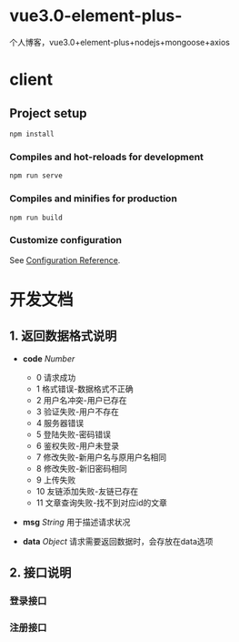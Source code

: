 # vue3.0-element-plus-
个人博客，vue3.0+element-plus+nodejs+mongoose+axios
# client

## Project setup

```
npm install
```

### Compiles and hot-reloads for development

```
npm run serve
```

### Compiles and minifies for production

```
npm run build
```

### Customize configuration

See [Configuration Reference](https://cli.vuejs.org/config/).

# 开发文档

## 1. 返回数据格式说明

- **code** *Number*
  - 0 请求成功
  - 1 格式错误-数据格式不正确
  - 2 用户名冲突-用户已存在
  - 3 验证失败-用户不存在
  - 4 服务器错误
  - 5 登陆失败-密码错误
  - 6 鉴权失败-用户未登录
  - 7 修改失败-新用户名与原用户名相同
  - 8 修改失败-新旧密码相同
  - 9 上传失败
  - 10 友链添加失败-友链已存在
  - 11 文章查询失败-找不到对应id的文章

- **msg** *String*
  用于描述请求状况

- **data** *Object*
  请求需要返回数据时，会存放在data选项

## 2. 接口说明

### 登录接口

### 注册接口
